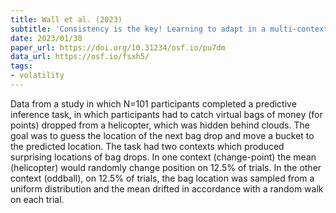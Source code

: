 ```yaml
---
title: Wall et al. (2023)
subtitle: 'Consistency is the key! Learning to adapt in a multi-context predictive inference task.'
date: 2023/01/30
paper_url: https://doi.org/10.31234/osf.io/pu7dm
data_url: https://osf.io/fsxh5/
tags:
- volatility
---
```


Data from a study in which N=101 participants completed a predictive inference task, in which participants had to catch virtual bags of money (for points) dropped from a helicopter, which was hidden behind clouds. The goal was to guess the location of the next bag drop and move a bucket to the predicted location. The task had two contexts which produced surprising locations of bag drops. In one context (change-point) the mean (helicopter) would randomly change position on 12.5% of trials. In the other context (oddball), on 12.5% of trials, the bag location was sampled from a uniform distribution and the mean drifted in accordance with a random walk on each trial.

